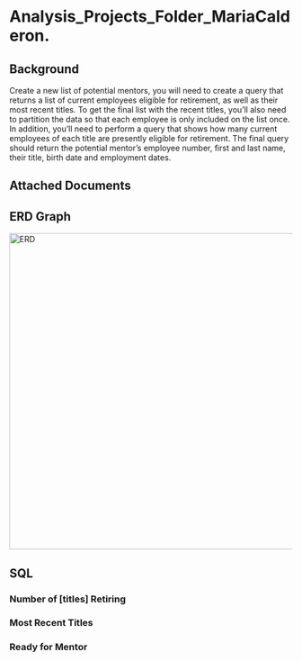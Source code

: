 # Analysis_Projects_Folder_MariaCalderon.

## Background

Create a new list of potential mentors, you will need to create a query that returns a list of current employees eligible for retirement, as well as their most recent titles. To get the final list with the recent titles, you’ll also need to partition the data so that each employee is only included on the list once. In addition, you’ll need to perform a query that shows how many current employees of each title are presently eligible for retirement. The final query should return the potential mentor’s employee number, first and last name, their title, birth date and employment dates.

## Attached Documents

## ERD Graph

<img width="562" alt="ERD" src="https://user-images.githubusercontent.com/44789805/69121015-040f6280-0a50-11ea-8539-396b10424a0c.png">

## SQL

### Number of [titles] Retiring

### Most Recent Titles

### Ready for Mentor
